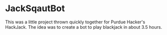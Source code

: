 # JackSqautBot

This was a little project thrown quickly together for Purdue Hacker's HackJack. The idea was to create a bot to play blackjack in about 3.5 hours. 
